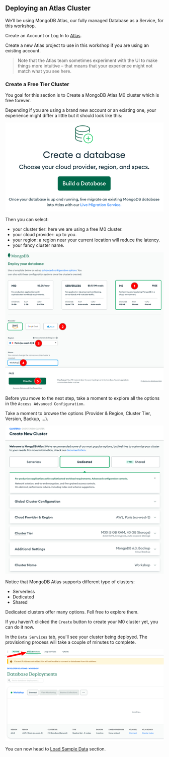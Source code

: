 ## Deploying an Atlas Cluster

We’ll be using MongoDB Atlas, our fully managed Database as a Service, for this workshop.

Create an Account or Log In to [Atlas](https://cloud.mongodb.com).

Create a new Atlas project to use in this workshop if you are using an existing account.

> Note that the Atlas team sometimes experiment with the UI to make things more intuitive – that means that your experience might not match what you see here.

### Create a Free Tier Cluster

You goal for this section is to Create a MongoDB Atlas M0 cluster which is free forever. 

Depending if you are using a brand new account or an existing one, your experience might differ a little but it should look like this:

![Build a database button](../images/01-create-cluster-button.png)

Then you can select:
- your cluster tier: here we are using a free M0 cluster.
- your cloud provider: up to you.
- your region: a region near your current location will reduce the latency.
- your fancy cluster name.

![Create the M0 cluster](../images/01-create-M0.png)

Before you move to the next step, take a moment to explore all the options in the `Access Advanced Configuration`.

Take a moment to browse the options (Provider & Region, Cluster Tier, Version, Backup, …).

![Explore cluster options](../images/01-explore-cluster-options.png)

Notice that MongoDB Atlas supports different type of clusters: 

- Serverless
- Dedicated
- Shared

Dedicated clusters offer many options. Fell free to explore them.

If you haven't clicked the `Create` button to create your M0 cluster yet, you can do it now. 

In the `Data Services` tab, you'll see your cluster being deployed. The provisioning process will take a couple of minutes to complete.

![Deploying Cluster](../images/01-deploying-cluster.png)

You can now head to [Load Sample Data](../02-Load-Sample-Data/) section.
